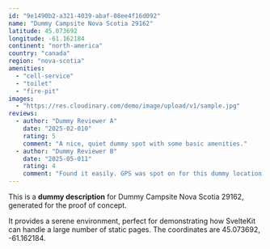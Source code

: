 ```yaml
---
id: "9e1490b2-a321-4039-abaf-08ee4f16d092"
name: "Dummy Campsite Nova Scotia 29162"
latitude: 45.073692
longitude: -61.162184
continent: "north-america"
country: "canada"
region: "nova-scotia"
amenities:
  - "cell-service"
  - "toilet"
  - "fire-pit"
images:
  - "https://res.cloudinary.com/demo/image/upload/v1/sample.jpg"
reviews:
  - author: "Dummy Reviewer A"
    date: "2025-02-010"
    rating: 5
    comment: "A nice, quiet dummy spot with some basic amenities."
  - author: "Dummy Reviewer B"
    date: "2025-05-011"
    rating: 4
    comment: "Found it easily. GPS was spot on for this dummy location."
---
```


This is a **dummy description** for Dummy Campsite Nova Scotia 29162, generated for the proof of concept.

It provides a serene environment, perfect for demonstrating how SvelteKit can handle a large number of static pages. The coordinates are 45.073692, -61.162184.

